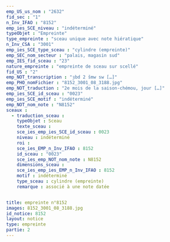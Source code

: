 ```yaml
---
emp_US_us_nom : "2632"
fid_sec : "1"
n_Inv_IFAO : "8152"
emp_ies_SCE_niveau : "indéterminé"
typeObjet : "Empreinte"
type_empreinte : "sceau unique avec note hiératique"
n_Inv_CSA : "3001"
emp_ies_SCE_type_sceau : "cylindre (empreinte)"
emp_SEC_nom_secteur : "palais, magasin sud"
emp_IES_fid_sceau : "23"
nature_empreinte : "empreinte de sceau sur scellé"
fid_US : "2"
emp_NOT_transcription : "ȝbd 2 šmw sw […]"
emp_PHO_nomFichier : "8152_3001_08_3188.jpg"
emp_NOT_traduction : "2e mois de la saison-chémou, jour […]"
emp_ies_SCE_id_sceau : "0023"
emp_ies_SCE_motif : "indéterminé"
emp_NOT_nom_note : "N8152"
sceaux :
  - traduction_sceau : 
    typeObjet : Sceau
    texte_sceau : 
    sce_ies_emp_ies_SCE_id_sceau : 0023
    niveau : indéterminé
    roi : 
    sce_ies_EMP_n_Inv_IFAO : 8152
    id_sceau : "0023"
    sce_ies_emp_NOT_nom_note : N8152
    dimensions_sceau : 
    sce_ies_emp_ies_EMP_n_Inv_IFAO : 8152
    motif : indéterminé
    type_sceau : cylindre (empreinte)
    remarque : associé à une note datée


title: empreinte n°8152
images: 8152_3001_08_3188.jpg
id_notice: 8152
layout: notice
type: empreinte
partie: 2
---
```

